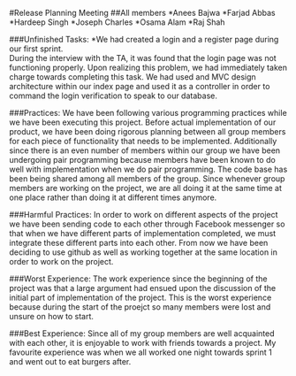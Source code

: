 #Release Planning Meeting
##All members 
*Anees Bajwa
*Farjad Abbas
*Hardeep Singh
*Joseph Charles
*Osama Alam
*Raj Shah

###Unfinished Tasks:
*We had created a login and a register page during our first sprint. <br />
During the interview with the TA, it was found that the login page was not functioning properly.
Upon realizing this problem, we had immediately taken charge towards completing this task.
We had used and MVC design architecture within our index page and used it as a controller in order to command the login verification to speak to our database.<br />

###Practices:
We have been following various programming practices while we have been executing this project. Before actual implementation of our product, we have been doing rigorous planning between all group members for each piece of functionality that needs to be implemented. Additionally since there is an even number of members within our group we have been undergoing pair programming because members have been known to do well with implementation when we do pair programming. The code base has been being shared among all members of the group. Since whenever group members are working on the project, we are all doing it at the same time at one place rather than doing it at different times anymore.

###Harmful Practices:
In order to work on different aspects of the project we have been sending code to each other through Facebook messenger so that when we have different parts of implementation completed, we must integrate these different parts into each other. From now we have been deciding to use github as well as working together at the same location in order to work on the project.

###Worst Experience: 
The work experience since the beginning of the project was that a large argument had ensued upon the discussion of the initial part of implementation of the project. This is the worst experience because during the start of the proejct so many members were lost and unsure on how to start. 

###Best Experience: 
Since all of my group members are well acquainted with each other, it is enjoyable to work with friends towards a project. My favourite experience was when we all worked one night towards sprint 1 and went out to eat burgers after. 
 
